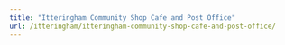 ```yaml
---
title: "Itteringham Community Shop Cafe and Post Office"
url: /itteringham/itteringham-community-shop-cafe-and-post-office/
---
```

